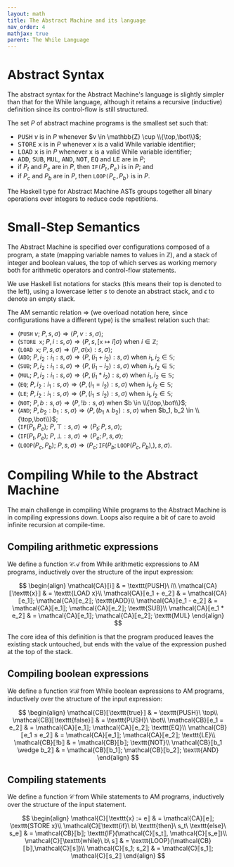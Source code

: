```yaml
---
layout: math
title: The Abstract Machine and its language
nav_order: 4
mathjax: true
parent: The While Language
---
```


# Abstract Syntax

The abstract syntax for the Abstract Machine's language is slightly simpler
than that for the While language, although it retains a recursive (inductive)
definition since its control-flow is still structured.

The set $P$ of abstract machine programs is the smallest set such that:
- <tt>PUSH</tt> $v$ is in $P$ whenever $v \in \mathbb{Z} \cup \\{\top,\bot\\}$;
- <tt>STORE</tt> <tt>x</tt> is in $P$ whenever <tt>x</tt> is a valid While variable identifier;
- <tt>LOAD</tt> <tt>x</tt> is in $P$ whenever <tt>x</tt> is a valid While variable identifier;
- <tt>ADD</tt>, <tt>SUB</tt>, <tt>MUL</tt>, <tt>AND</tt>, <tt>NOT</tt>, <tt>EQ</tt> and <tt>LE</tt> are in $P$;
- if $P_t$ and $P_e$ are in $P$, then $\texttt{IF(}P_t\texttt{,}P_e\texttt{)}$ is in $P$; and
- if $P_c$ and $P_b$ are in $P$, then $\texttt{LOOP(}P_c\texttt{,}P_b\texttt{)}$ is in $P$.

The Haskell type for Abstract Machine ASTs groups together all binary
operations over integers to reduce code repetitions.

# Small-Step Semantics

The Abstract Machine is specified over configurations composed of a program, a
state (mapping variable names to values in $\mathbb{Z}$), and a stack of
integer and boolean values, the top of which serves as working memory both for
arithmetic operators and control-flow statements.

We use Haskell list notations for stacks (this means their top is denoted to
the left), using a lowercase letter $s$ to denote an abstract stack, and
$\epsilon$ to denote an empty stack.

The AM semantic relation $\Rightarrow$ (we overload notation here, since
configurations have a different type) is the smallest relation such that:
- $\left\langle \texttt{PUSH}\ v;\ P, s, \sigma\right\rangle \Rightarrow \left\langle P, v : s, \sigma\right\rangle$;
- $\left\langle \texttt{STORE x};\ P, i : s, \sigma\right\rangle \Rightarrow \left\langle P, s, \left[\texttt{x} \mapsto i\right]\sigma\right\rangle$ when $i \in \mathbb{Z}$;
- $\left\langle \texttt{LOAD x};\ P, s, \sigma\right\rangle \Rightarrow \left\langle P, \sigma(\texttt{x}) : s, \sigma\right\rangle$;
- $\left\langle \texttt{ADD};\ P, i_2 : i_1 : s, \sigma\right\rangle \Rightarrow \left\langle P, (i_1 + i_2) : s, \sigma\right\rangle$ when $i_1, i_2 \in \mathbb{S}$;
- $\left\langle \texttt{SUB};\ P, i_2 : i_1 : s, \sigma\right\rangle \Rightarrow \left\langle P, (i_1 - i_2) : s, \sigma\right\rangle$ when $i_1, i_2 \in \mathbb{S}$;
- $\left\langle \texttt{MUL};\ P, i_2 : i_1 : s, \sigma\right\rangle \Rightarrow \left\langle P, (i_1 * i_2) : s, \sigma\right\rangle$ when $i_1, i_2 \in \mathbb{S}$;
- $\left\langle \texttt{EQ};\ P, i_2 : i_1 : s, \sigma\right\rangle \Rightarrow \left\langle P, (i_1 = i_2) : s, \sigma\right\rangle$ when $i_1, i_2 \in \mathbb{S}$;
- $\left\langle \texttt{LE};\ P, i_2 : i_1 : s, \sigma\right\rangle \Rightarrow \left\langle P, (i_1 ≤ i_2) : s, \sigma\right\rangle$ when $i_1, i_2 \in \mathbb{S}$;
- $\left\langle \texttt{NOT};\ P, b : s, \sigma\right\rangle \Rightarrow \left\langle P, !b : s, \sigma\right\rangle$ when $b \in \\{\top,\bot\\}$;
- $\left\langle \texttt{AND};\ P, b_2 : b_1 : s, \sigma\right\rangle \Rightarrow \left\langle P, (b_1 \wedge b_2) : s, \sigma\right\rangle$ when $b_1, b_2 \in \\{\top,\bot\\}$;
- $\left\langle \texttt{IF}(P_t, P_e);\ P, \top : s, \sigma\right\rangle \Rightarrow \left\langle P_t; P, s, \sigma\right\rangle$;
- $\left\langle \texttt{IF}(P_t, P_e);\ P, \bot : s, \sigma\right\rangle \Rightarrow \left\langle P_e; P, s, \sigma\right\rangle$;
- $\left\langle \texttt{LOOP}(P_c, P_b);\ P, s, \sigma\right\rangle \Rightarrow \left\langle P_c; \texttt{IF}(P_b; \texttt{LOOP}(P_c, P_b),), s, \sigma\right\rangle$.

# Compiling While to the Abstract Machine

The main challenge in compiling While programs to the Abstract Machine is in
compiling expressions down. Loops also require a bit of care to avoid infinite
recursion at compile-time.

## Compiling arithmetic expressions

We define a function $\mathcal{CA}$ from While arithmetic expressions to AM
programs, inductively over the structure of the input expression:

$$
\begin{align}
\mathcal{CA}⟦i⟧          & = \texttt{PUSH}\ i\\
\mathcal{CA}⟦\texttt{x}⟧ & = \texttt{LOAD x}\\
\mathcal{CA}⟦e_1 + e_2⟧  & = \mathcal{CA}⟦e_1⟧; \mathcal{CA}⟦e_2⟧; \texttt{ADD}\\
\mathcal{CA}⟦e_1 - e_2⟧  & = \mathcal{CA}⟦e_1⟧; \mathcal{CA}⟦e_2⟧; \texttt{SUB}\\
\mathcal{CA}⟦e_1 * e_2⟧  & = \mathcal{CA}⟦e_1⟧; \mathcal{CA}⟦e_2⟧; \texttt{MUL}
\end{align}
$$

The core idea of this definition is that the program produced leaves the
existing stack untouched, but ends with the value of the expression pushed at
the top of the stack.

## Compiling boolean expressions

We define a function $\mathcal{CB}$ from While boolean expressions to AM
programs, inductively over the structure of the input expression:

$$
\begin{align}
\mathcal{CB}⟦\texttt{true}⟧  & = \texttt{PUSH}\ \top\\
\mathcal{CB}⟦\texttt{false}⟧ & = \texttt{PUSH}\ \bot\\
\mathcal{CB}⟦e_1 = e_2⟧      & = \mathcal{CA}⟦e_1⟧; \mathcal{CA}⟦e_2⟧; \texttt{EQ}\\
\mathcal{CB}⟦e_1 ≤ e_2⟧      & = \mathcal{CA}⟦e_1⟧; \mathcal{CA}⟦e_2⟧; \texttt{LE}\\
\mathcal{CB}⟦!b⟧             & = \mathcal{CB}⟦b⟧; \texttt{NOT}\\
\mathcal{CB}⟦b_1 \wedge b_2⟧ & = \mathcal{CB}⟦b_1⟧; \mathcal{CB}⟦b_2⟧; \texttt{AND}
\end{align}
$$

## Compiling statements

We define a function $\mathcal{C}$ from While statements to AM programs,
inductively over the structure of the input statement.

$$
\begin{align}
\mathcal{C}⟦\texttt{x} := e⟧                                        & = \mathcal{CA}⟦e⟧; \texttt{STORE x}\\
\mathcal{C}⟦\texttt{if}\ b\ \texttt{then}\ s_t\ \texttt{else}\ s_e⟧ & = \mathcal{CB}⟦b⟧; \texttt{IF}(\mathcal{C}⟦s_t⟧, \mathcal{C}⟦s_e⟧)\\
\mathcal{C}⟦\texttt{while}\ b\ s⟧                                   & = \texttt{LOOP}(\mathcal{CB}⟦b⟧,\mathcal{C}⟦s⟧)\\
\mathcal{C}⟦s_1; s_2⟧                                               & = \mathcal{C}⟦s_1⟧; \mathcal{C}⟦s_2⟧
\end{align}
$$
